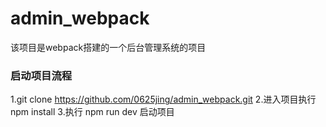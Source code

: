 # admin_webpack
该项目是webpack搭建的一个后台管理系统的项目
### 启动项目流程
1.git clone https://github.com/0625jing/admin_webpack.git
2.进入项目执行 npm install
3.执行 npm run dev 启动项目



